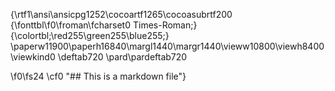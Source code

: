 {\rtf1\ansi\ansicpg1252\cocoartf1265\cocoasubrtf200
{\fonttbl\f0\froman\fcharset0 Times-Roman;}
{\colortbl;\red255\green255\blue255;}
\paperw11900\paperh16840\margl1440\margr1440\vieww10800\viewh8400\viewkind0
\deftab720
\pard\pardeftab720

\f0\fs24 \cf0 "## This is a markdown file"}
